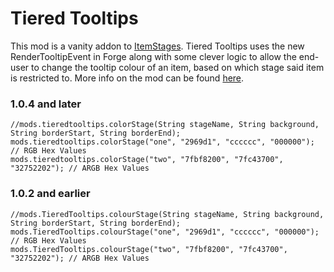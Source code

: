 # Tiered Tooltips

This mod is a vanity addon to [ItemStages](https://minecraft.curseforge.com/projects/item-stages). Tiered Tooltips uses the new RenderTooltipEvent in Forge along with some clever logic to allow the end-user to change the tooltip colour of an item, based on which stage said item is restricted to. More info on the mod can be found [here](https://minecraft.curseforge.com/projects/tiered-tooltips).

### 1.0.4 and later

```zenscript
//mods.tieredtooltips.colorStage(String stageName, String background, String borderStart, String borderEnd);
mods.tieredtooltips.colorStage("one", "2969d1", "cccccc", "000000"); // RGB Hex Values
mods.tieredtooltips.colorStage("two", "7fbf8200", "7fc43700", "32752202"); // ARGB Hex Values
```

### 1.0.2 and earlier

```zenscript
//mods.TieredTooltips.colourStage(String stageName, String background, String borderStart, String borderEnd);
mods.TieredTooltips.colourStage("one", "2969d1", "cccccc", "000000"); // RGB Hex Values
mods.TieredTooltips.colourStage("two", "7fbf8200", "7fc43700", "32752202"); // ARGB Hex Values
```